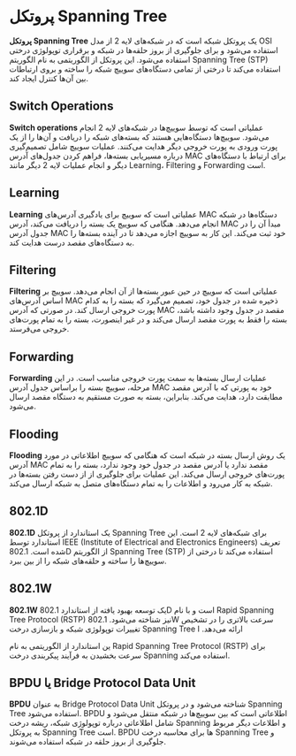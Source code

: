 # پروتکل Spanning Tree

**پروتکل Spanning Tree** یک پروتکل شبکه است که در شبکه‌های لایه 2 از مدل OSI استفاده می‌شود و برای جلوگیری از بروز حلقه‌ها در شبکه و برقراری توپولوژی درختی استفاده می‌شود. این پروتکل از الگوریتمی به نام الگوریتم Spanning Tree (STP) استفاده می‌کند تا درختی از تمامی دستگاه‌های سوییچ شبکه را ساخته و بروی ارتباطات بین آن‌ها کنترل ایجاد کند.

## Switch Operations

**Switch operations** عملیاتی است که توسط سوییچ‌ها در شبکه‌های لایه 2 انجام می‌شود. سوییچ‌ها دستگاه‌هایی هستند که بسته‌های شبکه را دریافت و آن‌ها را از یک پورت ورودی به پورت خروجی دیگر هدایت می‌کنند. عملیات سوییچ شامل تصمیم‌گیری درباره مسیریابی بسته‌ها، فراهم کردن جدول‌های آدرس MAC برای ارتباط با دستگاه‌های دیگر و انجام عملیات لایه 2 دیگر مانند Learning، Filtering و Forwarding است.

## Learning

**Learning** عملیاتی است که سوییچ برای یادگیری آدرس‌های MAC دستگاه‌ها در شبکه انجام می‌دهد. هنگامی که سوییچ یک بسته را دریافت می‌کند، آدرس MAC مبدأ آن را در جدول آدرس MAC خود ثبت می‌کند. این کار به سوییچ اجازه می‌دهد تا در آینده بسته‌ها را به دستگاه‌های مقصد درست هدایت کند.

## Filtering

**Filtering** عملیاتی است که سوییچ در حین عبور بسته‌ها از آن انجام می‌دهد. سوییچ بر اساس آدرس‌های MAC ذخیره شده در جدول خود، تصمیم می‌گیرد که بسته را به کدام پورت خروجی ارسال کند. در صورتی که آدرس MAC مقصد در جدول وجود داشته باشد، بسته را فقط به پورت مقصد ارسال می‌کند و در غیر اینصورت، بسته را به تمام پورت‌های خروجی می‌فرستد.

## Forwarding

**Forwarding** عملیات ارسال بسته‌ها به سمت پورت خروجی مناسب است. در این مرحله، سوییچ بسته را براساس جدول آدرس MAC خود به پورتی که با آدرس مقصد مطابقت دارد، هدایت می‌کند. بنابراین، بسته به صورت مستقیم به دستگاه مقصد ارسال می‌شود.

## Flooding

**Flooding** یک روش ارسال بسته در شبکه است که هنگامی که سوییچ اطلاعاتی در مورد آدرس MAC مقصد ندارد یا آدرس مقصد در جدول خود وجود ندارد، بسته را به تمام پورت‌های خروجی ارسال می‌کند. این عملیات برای جلوگیری از از دست رفتن بسته‌ها در شبکه به کار می‌رود و اطلاعات را به تمام دستگاه‌های متصل به شبکه ارسال می‌کند.

## 802.1D

**802.1D** یک استاندارد از پروتکل Spanning Tree برای شبکه‌های لایه 2 است. این استاندارد توسط IEEE (Institute of Electrical and Electronics Engineers) تعریف شده است. 802.1D از الگوریتم Spanning Tree (STP) استفاده می‌کند تا درختی از سوییچ‌ها را ساخته و حلقه‌های شبکه را از بین ببرد.

## 802.1W

**802.1W** یک توسعه بهبود یافته از استاندارد 802.1D است و با نام Rapid Spanning Tree Protocol (RSTP) نیز شناخته می‌شود. 802.1W سرعت بالاتری را در تشخیص تغییرات توپولوژی شبکه و بازسازی درخت Spanning Tree ارائه می‌دهد. ا

ین استاندارد از الگوریتمی به نام Rapid Spanning Tree Protocol (RSTP) برای سرعت بخشیدن به فرآیند پیکربندی درخت Spanning استفاده می‌کند.

## BPDU یا Bridge Protocol Data Unit

**BPDU** به عنوان Bridge Protocol Data Unit شناخته می‌شود و در پروتکل Spanning Tree استفاده می‌شود. BPDU اطلاعاتی است که بین سوییچ‌ها در شبکه منتقل می‌شود و شامل اطلاعاتی درباره توپولوژی شبکه، ریشه درخت Spanning و اطلاعات دیگر مربوط به پروتکل Spanning Tree است. BPDU ها برای محاسبه درخت Spanning Tree و جلوگیری از بروز حلقه در شبکه استفاده می‌شوند.